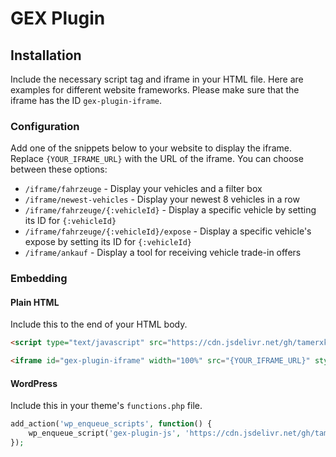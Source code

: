 # GEX Plugin

## Installation
Include the necessary script tag and iframe in your HTML file. Here are examples for different website frameworks.
Please make sure that the iframe has the ID `gex-plugin-iframe`.

### Configuration
Add one of the snippets below to your website to display the iframe. Replace `{YOUR_IFRAME_URL}` with the URL of the iframe. You can choose between these options:
- `/iframe/fahrzeuge` - Display your vehicles and a filter box
- `/iframe/newest-vehicles` - Display your newest 8 vehicles in a row
- `/iframe/fahrzeuge/{:vehicleId}` - Display a specific vehicle by setting its ID for `{:vehicleId}`
- `/iframe/fahrzeuge/{:vehicleId}/expose` - Display a specific vehicle's expose by setting its ID for `{:vehicleId}`
- `/iframe/ankauf` - Display a tool for receiving vehicle trade-in offers

### Embedding

#### Plain HTML
Include this to the end of your HTML body.
```html
<script type="text/javascript" src="https://cdn.jsdelivr.net/gh/tamerxkilinc/gex-plugin@main/dist/gex-plugin.min.js"></script>
```

```html
<iframe id="gex-plugin-iframe" width="100%" src="{YOUR_IFRAME_URL}" style="border:none;" allow="clipboard-write"></iframe>
```

#### WordPress
Include this in your theme's `functions.php` file.
```php
add_action('wp_enqueue_scripts', function() {
    wp_enqueue_script('gex-plugin-js', 'https://cdn.jsdelivr.net/gh/tamerxkilinc/gex-plugin@main/dist/gex-plugin.min.js', array(), null, true);
});
```
